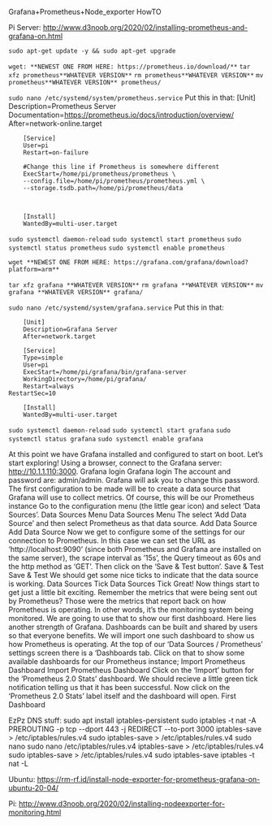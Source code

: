 Grafana+Prometheus+Node_exporter HowTO

Pi Server:
http://www.d3noob.org/2020/02/installing-prometheus-and-grafana-on.html

`sudo apt-get update -y && sudo apt-get upgrade`

`wget: **NEWEST ONE FROM HERE: https://prometheus.io/download/**`
`tar xfz prometheus**WHATEVER VERSION**`
`rm prometheus**WHATEVER VERSION**`
`mv prometheus**WHATEVER VERSION** prometheus/`


`sudo nano /etc/systemd/system/prometheus.service`
    Put this in that:
        [Unit]
        Description=Prometheus Server
        Documentation=https://prometheus.io/docs/introduction/overview/
        After=network-online.target

        [Service]
        User=pi
        Restart=on-failure

        #Change this line if Prometheus is somewhere different
        ExecStart=/home/pi/prometheus/prometheus \
        --config.file=/home/pi/prometheus/prometheus.yml \
        --storage.tsdb.path=/home/pi/prometheus/data



        [Install]
        WantedBy=multi-user.target




`sudo systemctl daemon-reload`
`sudo systemctl start prometheus`
`sudo systemctl status prometheus`
`sudo systemctl enable prometheus`

`wget **NEWEST ONE FROM HERE: https://grafana.com/grafana/download?platform=arm**`

`tar xfz grafana **WHATEVER VERSION**`
`rm grafana **WHATEVER VERSION**`
`mv grafana **WHATEVER VERSION** grafana/`

`sudo nano /etc/systemd/system/grafana.service`
    Put this in that:

        [Unit]
        Description=Grafana Server
        After=network.target

        [Service]
        Type=simple
        User=pi
        ExecStart=/home/pi/grafana/bin/grafana-server
        WorkingDirectory=/home/pi/grafana/
        Restart=always
    RestartSec=10

        [Install]
        WantedBy=multi-user.target


`sudo systemctl daemon-reload`
`sudo systemctl start grafana`
`sudo systemctl status grafana`
`sudo systemctl enable grafana`


At this point we have Grafana installed and configured to start on boot. Let’s start exploring!
Using a browser, connect to the Grafana server: http://10.1.1.110:3000.
Grafana login
Grafana login
The account and password are: admin/admin. Grafana will ask you to change this password.
The first configuration to be made will be to create a data source that Grafana will use to collect metrics. Of course, this will be our Prometheus instance
Go to the configuration menu (the little gear icon) and select ‘Data Sources’.
Data Sources Menu
Data Sources Menu
The select ‘Add Data Source’ and then select Prometheus as that data source.
Add Data Source
Add Data Source
Now we get to configure some of the settings for our connection to Prometheus.
In this case we can set the URL as ‘http://localhost:9090’ (since both Prometheus and Grafana are installed on the same server), the scrape interval as ’15s’, the Query timeout as 60s and the http method as ‘GET’.
Then click on the ‘Save & Test button’.
Save & Test
Save & Test
We should get some nice ticks to indicate that the data source is working.
Data Sources Tick
Data Sources Tick
Great!
Now things start to get just a little bit exciting. Remember the metrics that were being sent out by Prometheus? Those were the metrics that report back on how Prometheus is operating. In other words, it’s the monitoring system being monitored. We are going to use that to show our first dashboard.
Here lies another strength of Grafana. Dashboards can be built and shared by users so that everyone benefits. We will import one such dashboard to show us how Prometheus is operating.
At the top of our ‘Data Sources / Prometheus’ settings screen there is a ‘Dashboards tab. Click on that to show some available dashboards for our Prometheus instance;
Import Prometheus Dashboard
Import Prometheus Dashboard
Click on the ‘Import’ button for the ‘Prometheus 2.0 Stats’ dashboard. We should recieve a little green tick notification telling us that it has been successful. Now click on the ‘Prometheus 2.0 Stats’ label itself and the dashboard will open.
First Dashboard




























EzPz DNS stuff:
    sudo apt install iptables-persistent
    sudo iptables -t nat -A PREROUTING -p tcp --dport 443 -j REDIRECT --to-port 3000
    iptables-save > /etc/iptables/rules.v4
    sudo iptables-save > /etc/iptables/rules.v4
    sudo nano
    sudo nano /etc/iptables/rules.v4
    iptables-save > /etc/iptables/rules.v4
    sudo iptables-save > /etc/iptables/rules.v4
    sudo iptables-save
    iptables -t nat -L


Ubuntu:
https://rm-rf.id/install-node-exporter-for-prometheus-grafana-on-ubuntu-20-04/


Pi:
http://www.d3noob.org/2020/02/installing-nodeexporter-for-monitoring.html